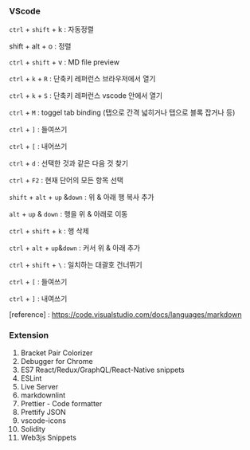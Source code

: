 ### VScode
`ctrl` + `shift` + k : 자동정렬

shift + alt + o : 정렬

`ctrl` + `shift` + v : MD file preview

`ctrl` + `k` + `R` : 단축키 레퍼런스 브라우저에서 열기

`ctrl` + `k` + `S` : 단축키 레퍼런스 vscode 안에서 열기

`ctrl` + `M` : toggel tab binding (탭으로 간격 넓히거나 탭으로 블록 잡거나 등)

`ctrl` + `]` : 들여쓰기

`ctrl` + `[` : 내어쓰기

`ctrl` + `d` : 선택한 것과 같은 다음 것 찾기

`ctrl` + `F2` : 현재 단어의 모든 항목 선택

`shift` + `alt` + `up` &`down` : 위 & 아래 행 복사 추가

`alt` + `up` & `down` : 행을 위 & 아래로 이동

`ctrl`  + `shift` + `k` : 행 삭제

`ctrl` + `alt` + `up`&`down` : 커서 위 & 아래 추가

`ctrl` + `shift` + `\` : 일치하는 대괄호 건너뛰기

`ctrl` + `[` : 들여쓰기

`ctrl` + `]` : 내여쓰기



[reference] : https://code.visualstudio.com/docs/languages/markdown


### Extension
1. Bracket Pair Colorizer
2. Debugger for Chrome
3. ES7 React/Redux/GraphQL/React-Native snippets
4. ESLint
5. Live Server
6. markdownlint
7. Prettier - Code formatter
8. Prettify JSON
9. vscode-icons
10. Solidity
11. Web3js Snippets